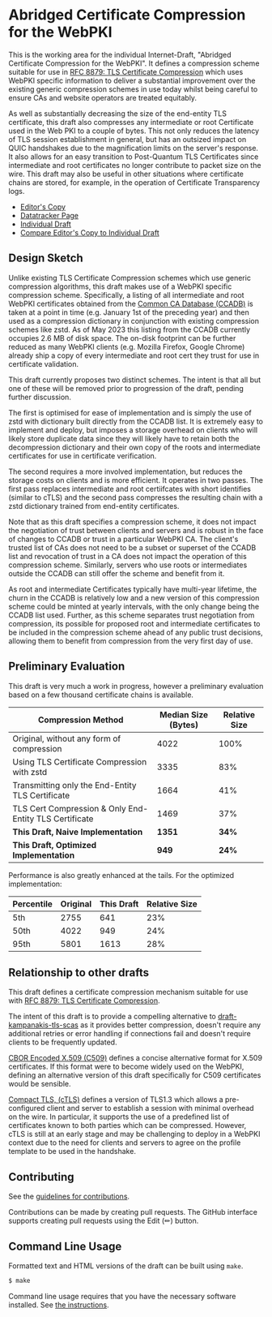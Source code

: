 # Abridged Certificate Compression for the WebPKI

This is the working area for the individual Internet-Draft, "Abridged Certificate Compression for the WebPKI".
It defines a compression scheme suitable for use in [RFC 8879: TLS Certificate Compression](https://www.rfc-editor.org/rfc/rfc8879.html) which uses WebPKI specific information to deliver a substantial improvement over the existing generic compression schemes in use today whilst being careful to ensure CAs and website operators are treated equitably.

As well as substantially decreasing the size of the end-entity TLS certificate, this draft also compresses any intermediate or root Certificate used in the Web PKI to a couple of bytes. This not only reduces the latency of TLS session establishment in general, but has an outsized impact on QUIC handshakes due to the magnification limits on the server's response. It also allows for an easy transition to Post-Quantum TLS Certificates since intermediate and root certificates no longer contribute to packet size on the wire. This draft may also be useful in other situations where certificate chains are stored, for example, in the operation of Certificate Transparency logs.

* [Editor's Copy](https://dennisjackson.github.io/draft-jackson-tls-cert-abridge/#go.draft-jackson-tls-cert-abridge.html)
* [Datatracker Page](https://datatracker.ietf.org/doc/draft-jackson-tls-cert-abridge)
* [Individual Draft](https://datatracker.ietf.org/doc/html/draft-jackson-tls-cert-abridge)
* [Compare Editor's Copy to Individual Draft](https://dennisjackson.github.io/draft-jackson-tls-cert-abridge/#go.draft-jackson-tls-cert-abridge.diff)

## Design Sketch

Unlike existing TLS Certificate Compression schemes which use generic compression algorithms, this draft makes use of a WebPKI
specific compression scheme. Specifically, a listing of all intermediate and root WebPKI certificates obtained from the [Common CA Database (CCADB)](https://www.ccadb.org/) is taken at a point in time (e.g. January 1st of the preceding year) and then used as a compression dictionary in conjunction with existing compression schemes like zstd. As of May 2023 this listing from the CCADB currently occupies 2.6 MB of disk space. The on-disk footprint can be further reduced as many WebPKI clients (e.g. Mozilla Firefox, Google Chrome) already ship a copy of every intermediate and root cert they trust for use in certificate validation.

This draft currently proposes two distinct schemes. The intent is that all but one of these will be removed prior to progression of the draft, pending further discussion.

The first is optimised for ease of implementation and is simply the use of zstd with dictionary built directly from the CCADB list. It is extremely easy to implement and deploy, but imposes a storage overhead on clients who will likely store duplicate data since they will likely have to retain both the decompression dictionary and their own copy of the roots and intermediate certificates for use in certificate verification.

The second requires a more involved implementation, but reduces the storage costs on clients and is more efficient. It operates in two passes. The first pass replaces intermediate and root certiifcates with short identifies (similar to cTLS) and the second pass compresses the resulting chain with a zstd dictionary trained from end-entity certificates.

Note that as this draft specifies a compression scheme, it does not impact the negotiation of trust between clients and servers and is robust in the face of changes to CCADB or trust in a particular WebPKI CA. The client's trusted list of CAs does not need to be a subset or superset of the CCADB list and revocation of trust in a CA does not impact the operation of this compression scheme. Similarly, servers who use roots or intermediates outside the CCADB can still offer the scheme and benefit from it.

As root and intermediate Certificates typically have multi-year lifetime, the churn in the CCADB is relatively low and a new version of this compression scheme could be minted at yearly intervals, with the only change being the CCADB list used. Further, as this scheme separates trust negotiation from compression, its possible for proposed root and intermediate certificates to be included in the compression scheme ahead of any public trust decisions, allowing them to benefit from compression from the very first day of use.

## Preliminary Evaluation

This draft is very much a work in progress, however a preliminary evaluation based on a few thousand certificate chains is available.

| Compression Method                                     | Median Size (Bytes) | Relative Size |
|--------------------------------------------------------|---------------------|---------------|
| Original, without any form of compression              | 4022                | 100%          |
| Using TLS Certificate Compression with zstd            | 3335                | 83%           |
| Transmitting only the End-Entity TLS Certificate       | 1664                | 41%           |
| TLS Cert Compression & Only End-Entity TLS Certificate | 1469                | 37%           |
| **This Draft, Naive Implementation**                   | **1351**            | **34%**       |
| **This Draft, Optimized Implementation**               | **949**             | **24%**       |

Performance is also greatly enhanced at the tails. For the optimized implementation:

| Percentile      | Original  | This Draft    | Relative Size |
|-----------------|-----------|---------------|---------------|
| 5th             | 2755      | 641           | 23%           |
| 50th            | 4022      | 949           | 24%           |
| 95th            | 5801      | 1613          | 28%           |

## Relationship to other drafts

This draft defines a certificate compression mechanism suitable for use with [RFC 8879: TLS Certificate Compression](https://www.rfc-editor.org/rfc/rfc8879.html).

The intent of this draft is to provide a compelling alternative to [draft-kampanakis-tls-scas](https://www.ietf.org/id/draft-kampanakis-tls-scas-latest-03.html) as it provides better compression, doesn't require any additional retries or error handling if connections fail and doesn't require clients to be frequently updated.

[CBOR Encoded X.509 (C509)](https://www.ietf.org/archive/id/draft-ietf-cose-cbor-encoded-cert-05.html) defines a concise alternative format for X.509 certificates. If this format were to become widely used on the WebPKI, defining an alternative version of this draft specifically for C509 certificates would be sensible.

[Compact TLS, (cTLS)](https://www.ietf.org/archive/id/draft-ietf-tls-ctls-08.html) defines a version of TLS1.3 which allows a pre-configured client and server to establish a session with minimal overhead on the wire. In particular, it supports the use of a predefined list of certificates known to both parties which can be compressed. However, cTLS is still at an early stage and may be challenging to deploy in a WebPKI context due to the need for clients and servers to agree on the profile template to be used in the handshake.

## Contributing

See the
[guidelines for contributions](https://github.com/dennisjackson/draft-jackson-tls-cert-abridge/blob/main/CONTRIBUTING.md).

Contributions can be made by creating pull requests.
The GitHub interface supports creating pull requests using the Edit (✏) button.


## Command Line Usage

Formatted text and HTML versions of the draft can be built using `make`.

```sh
$ make
```

Command line usage requires that you have the necessary software installed.  See
[the instructions](https://github.com/martinthomson/i-d-template/blob/main/doc/SETUP.md).

